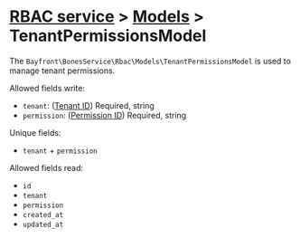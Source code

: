 # [RBAC service](../README.md) > [Models](README.md) > TenantPermissionsModel

The `Bayfront\BonesService\Rbac\Models\TenantPermissionsModel` is used to manage tenant permissions.

Allowed fields write:

- `tenant`: ([Tenant ID](tenants.md)) Required, string
- `permission`: ([Permission ID](permissions.md)) Required, string

Unique fields:

- `tenant` + `permission`

Allowed fields read:

- `id`
- `tenant`
- `permission`
- `created_at`
- `updated_at`